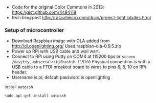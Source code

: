 * Code for the original Color Commons in 2013: https://gist.github.com/4494118
* tech blog post http://rascalmicro.com/docs/project-light-blades.html

### Setup of microcontroller ###

* Download Raspbian image with OLA added from http://dl.openlighting.org/ Used raspbian-ola-0.9.5.zip
* Power up RPi with USB cable and wall wart.
* Connect to RPi using Putty on COM4 at 115200 bps or `screen /dev/tty.usbserialaskjfhaskjh 115200` Physical connection is with a USB cable to a FTDI breakout board to wires to pins 6, 8, 10 on RPi header.
* Username is pi; default password is openlighting

Install `autossh`

    sudo apt-get install autossh


